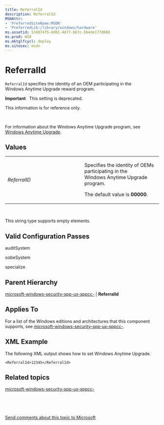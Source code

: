 ```yaml
---
title: ReferralId
description: ReferralId
MSHAttr:
- 'PreferredSiteName:MSDN'
- 'PreferredLib:/library/windows/hardware'
ms.assetid: 534074f5-dd61-4d77-bb7c-5b4de177d688
ms.prod: W10
ms.mktglfcycl: deploy
ms.sitesec: msdn
---
```


# ReferralId


`ReferralId` specifies the identity of an OEM participating in the Windows Anytime Upgrade reward program.

**Important**  
This setting is deprecated.

This information is for reference only.

 

For information about the Windows Anytime Upgrade program, see [Windows Anytime Upgrade](http://go.microsoft.com/fwlink/?LinkId=142336).

## Values


<table>
<colgroup>
<col width="50%" />
<col width="50%" />
</colgroup>
<tbody>
<tr class="odd">
<td><p><em>ReferralID</em></p></td>
<td><p>Specifies the identity of OEMs participating in the Windows Anytime Upgrade program.</p>
<p>The default value is <strong>00000</strong>.</p></td>
</tr>
</tbody>
</table>

 

This string type supports empty elements.

## Valid Configuration Passes


auditSystem

oobeSystem

specialize

## Parent Hierarchy


[microsoft-windows-security-spp-ux-sppcc-](microsoft-windows-security-spp-ux-sppcc.md) | **ReferralId**

## Applies To


For a list of the Windows editions and architectures that this component supports, see [microsoft-windows-security-spp-ux-sppcc-](microsoft-windows-security-spp-ux-sppcc.md).

## XML Example


The following XML output shows how to set Windows Anytime Upgrade.

``` syntax
<ReferralId>12345</ReferralId>
```

## Related topics


[microsoft-windows-security-spp-ux-sppcc-](microsoft-windows-security-spp-ux-sppcc.md)

 

 

[Send comments about this topic to Microsoft](mailto:wsddocfb@microsoft.com?subject=Documentation%20feedback%20%5Bp_unattend\p_unattend%5D:%20ReferralId%20%20RELEASE:%20%2810/3/2016%29&body=%0A%0APRIVACY%20STATEMENT%0A%0AWe%20use%20your%20feedback%20to%20improve%20the%20documentation.%20We%20don't%20use%20your%20email%20address%20for%20any%20other%20purpose,%20and%20we'll%20remove%20your%20email%20address%20from%20our%20system%20after%20the%20issue%20that%20you're%20reporting%20is%20fixed.%20While%20we're%20working%20to%20fix%20this%20issue,%20we%20might%20send%20you%20an%20email%20message%20to%20ask%20for%20more%20info.%20Later,%20we%20might%20also%20send%20you%20an%20email%20message%20to%20let%20you%20know%20that%20we've%20addressed%20your%20feedback.%0A%0AFor%20more%20info%20about%20Microsoft's%20privacy%20policy,%20see%20http://privacy.microsoft.com/default.aspx. "Send comments about this topic to Microsoft")





